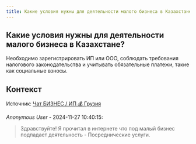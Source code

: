 ```yaml
---
title: Какие условия нужны для деятельности малого бизнеса в Казахстане?
---
```


## Какие условия нужны для деятельности малого бизнеса в Казахстане?

Необходимо зарегистрировать ИП или ООО, соблюдать требования налогового законодательства и учитывать обязательные платежи, такие как социальные взносы.

## Контекст

Источник: [Чат БИЗНЕС / ИП 💰 Грузия](https://t.me/ip_ge)

_Anonymous User_ - 2024-11-27 10:40:15:

> Здравствуйте! Я прочитал в интернете что под малый бизнес подпадает деятельность - Посреднические услуги.

